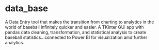 # data_base
A Data Entry tool that makes the transition from charting to analytics in the world of baseball infinitely quicker and easier. A TKinter GUI app with pandas data cleaning, transformation, and statistical analysis to create baseball statistics...connected to Power BI for visualization amd further analytics.
